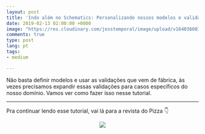 ```yaml
---
layout: post
title: 'Indo além no Schematics: Personalizando nossos modelos e validações'
date: 2019-02-13 02:00:00 +0000
image: "https://res.cloudinary.com/jesstemporal/image/upload/v1640360835/covers/click-2_f4fsdc.png"
comments: true
type: post
lang: pt
tags:
- medium

---
```

Não basta definir modelos e usar as validações que vem de fábrica, às vezes precisamos expandir essas validações para casos específicos do nosso domínio. Vamos ver como fazer isso nesse tutorial.

---

Pra continuar lendo esse tutorial, vai lá para a revista do Pizza 👇

<center>
  <a href="https://medium.com/pizzadedados/indo-alem-no-schematics-personalizando-nossos-modelos-e-validacoes-a59314320290">
 <img src="https://res.cloudinary.com/jesstemporal/image/upload/v1640370979/clique-aqui-para-ler_zie2kp.png"/>
  </a>
</center>
